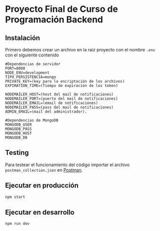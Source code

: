 # Proyecto Final de Curso de Programación Backend

## Instalación

Primero debemos crear un archivo en la raiz proyecto con el nombre `.env` con el siguiente contenido
```
#Dependencias de servidor
PORT=8080
NODE_ENV=development
TIPO_PERSISTENCIA=mongo
PRIVATE_KEY=(key para la encriptación de los archivos)
EXPIRATION_TIME=(Tiempo de expiración de los token)

NODEMAILER_HOST=(host del mail de notificaciones)
NODEMAILER_PORT=(puerto del mail de notificaciones)
NODEMAILER_EMAIL=(email de notificaciones)
NODEMAILER_PASS=(pass del mail de notificaciones)
ADMIN_EMAIL=(mail del administrador).

#Dependencias de MongoDB
MONGODB_USER
MONGODB_PASS
MONGODB_HOST
MONGODB_DB
```

## Testing

Para testear el funcionamiento del código importar el archivo `postman_collection.json` en [Postman](https://www.postman.com/). 

## Ejecutar en producción


```sh
npm start
```

## Ejecutar en desarrollo


```sh
npm run dev
```